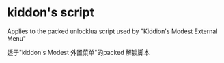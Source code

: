 # kiddon's script
Applies to the packed unlocklua script used by "Kiddion's Modest External Menu"

适于"kiddon's Modest 外置菜单"的packed 解锁脚本
